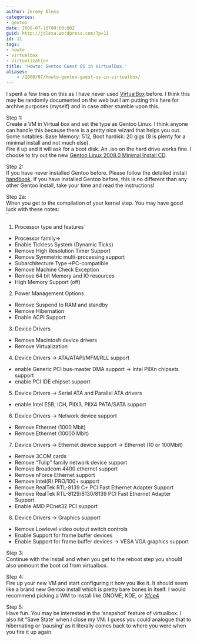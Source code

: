 ```yaml
---
author: Jeremy Olexa
categories:
- gentoo
date: 2008-07-10T00:00:00Z
guid: http://jolexa.wordpress.com/?p=11
id: 11
tags:
- howto
- virtualbox
- virtualization
title: 'Howto: Gentoo Guest OS in VirtualBox.'
aliases:
    - /2008/07/howto-gentoo-guest-os-in-virtualbox/
---
```


I spent a few tries on this as I have never used <a href="http://virtualbox.org/" target="_blank">VirtualBox</a> before. I think this may be randomly documented on the web but I am putting this here for archive purposes (myself) and in case other stumble upon this.

Step 1:  
Create a VM in Virtual box and set the type as Gentoo Linux. I think anyone can handle this because there is a pretty nice wizard that helps you out. Some notables: Base Memory: 512, Boot hardisk: 20 gigs (8 is plenty for a minimal install and not much else).  
Fire it up and it will ask for a boot disk. An .iso on the hard drive works fine. I choose to try out the new <a href="http://www.gentoo.org/" target="_blank">Gentoo Linux 2008.0 Minimal Install CD</a>.

Step 2:  
If you have never installed Gentoo before. Please follow the detailed install <a href="http://www.gentoo.org/doc/en/handbook/index.xml" target="_blank">handbook</a>. If you have installed Gentoo before, this is no different than any other Gentoo install, take your time and read the instructions!

Step 2a:  
When you get to the compilation of your kernel step. You may have good luck with these notes:  
`<br />
1. Processor type and features`

* Processor family->  
* Enable Tickless System (Dynamic Ticks)  
* Remove High Resolution Timer Support  
* Remove Symmetric multi-processing support  
* Subarchitecture Type->PC-compatible  
* Remove Machine Check Exception  
* Remove 64 bit Memory and IO resources  
* High Memory Support (off)

2. Power Management Options

* Remove Suspend to RAM and standby  
* Remove Hibernation  
* Enable ACPI Support

3. Device Drivers

* Remove Macintosh device drivers  
* Remove Virtualization

4. Device Drivers -> ATA/ATAPI/MFM/RLL support

* enable Generic PCI bus-master DMA support -> Intel PIIXn chipsets support  
* enable PCI IDE chipset support

5. Device Drivers -> Serial ATA and Parallel ATA drivers

* enable Intel ESB, ICH, PIIX3, PIIX4 PATA/SATA support

6. Device Drivers -> Network device support

* Remove Ethernet (1000 Mbit)  
* Remove Ethernet (10000 Mbit)

7. Device Drivers -> Ethernet device support -> Ethernet (10 or 100Mbit)

* Remove 3COM cards  
* Remove “Tulip” family network device support  
* Remove Broadcom 4400 ethernet support  
* Remove nForce Ethernet support  
* Remove Intel(R) PRO/100+ support  
* Remove RealTek RTL-8139 C+ PCI Fast Ethernet Adapter Support  
* Remove RealTek RTL-8129/8130/8139 PCI Fast Ethernet Adapter Support  
* Enable AMD PCnet32 PCI support

8. Device Drivers -> Graphics support

* Remove Lowlevel video output switch controls  
* Enable Support for frame buffer devices  
* Enable Support for frame buffer devices -> VESA VGA graphics support

Step 3:  
Continue with the install and when you get to the reboot step you should also unmount the boot cd from virtualbox.

Step 4:  
Fire up your new VM and start configuring it how you like it. It should seem like a brand new Gentoo install which is pretty bare bones in itself. I would recommend picking a WM to install like GNOME, KDE, or <a href="http://www.gentoo.org/doc/en/xfce-config.xml" target="_blank">Xfce4</a>

Step 5:  
Have fun. You may be interested in the &#8216;snapshot&#8217; feature of virtualbox. I also hit &#8220;Save State&#8217; when I close my VM. I guess you could analogue that to hibernating or &#8216;pausing&#8217; as it literally comes back to where you were when you fire it up again.